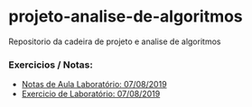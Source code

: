 # projeto-analise-de-algoritmos
Repositorio da cadeira de projeto e analise de algoritmos

### Exercicios / Notas: 
 - [Notas de Aula Laboratório: 07/08/2019](material/Aula_2/Explicacao.md)
 - [Exercicio de Laboratório: 07/08/2019](material/Exercicio1/exercicio.md)
  
